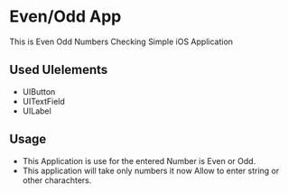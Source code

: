 # Even/Odd App

This is Even Odd Numbers Checking Simple iOS Application

## Used UIelements

- UIButton
- UITextField
- UILabel

## Usage
- This Application is use for the entered Number is Even or Odd.
- This application will take only numbers it now Allow to enter string or other charachters.
